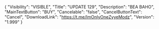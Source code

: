 {
  "Visibility": "VISIBLE",
  "Title": "UPDATE 129",
  "Description": "BEA BAHO",
  "MainTextButton": "BUY",
  "Cancelable": "false",
  "CancelButtonText": "Cancel",
  "DownloadLink": "https://t.me/ImOnlyOneZyyeModz",
  "Version": "1.999"
}
